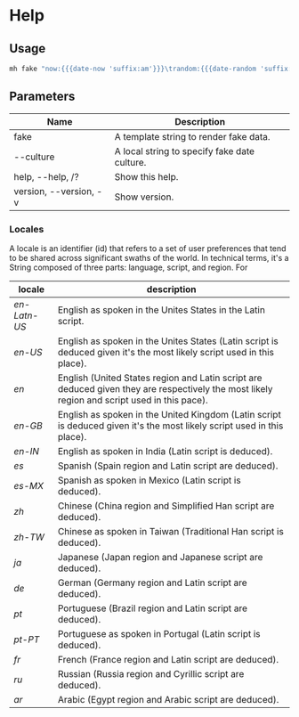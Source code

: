 # Help

## Usage

```sh
mh fake "now:{{{date-now 'suffix:am'}}}\trandom:{{{date-random 'suffix:format,min:20200901'}}}\trandom: {{{date-random}}}" --culture de
```

## Parameters
|Name|Description|
|----|-----------|
|fake <template-string>|A template string to render fake data.|
|--culture|A local string to specify fake date culture.|
|help, --help, /? |Show this help.|
|version, --version, -v|Show version.|


### Locales

A locale is an identifier (id) that refers to a set of user preferences that
tend to be shared across significant swaths of the world. In technical terms,
it's a String composed of three parts: language, script, and region. For

|locale|description|
|------|-----------|
|*en-Latn-US*|English as spoken in the Unites States in the Latin script.|
|*en-US*|English as spoken in the Unites States (Latin script is deduced given it's the most likely script used in this place).|
|*en*|English (United States region and Latin script are deduced given they are respectively the most likely region and script used in this pace).|
|*en-GB*|English as spoken in the United Kingdom (Latin script is deduced given it's the most likely script used in this place).|
|*en-IN*|English as spoken in India (Latin script is deduced).|
|*es*|Spanish (Spain region and Latin script are deduced).|
|*es-MX*|Spanish as spoken in Mexico (Latin script is deduced).|
|*zh*|Chinese (China region and Simplified Han script are deduced).|
|*zh-TW*|Chinese as spoken in Taiwan (Traditional Han script is deduced).|
|*ja*|Japanese (Japan region and Japanese script are deduced).|
|*de*|German (Germany region and Latin script are deduced).|
|*pt*|Portuguese (Brazil region and Latin script are deduced).|
|*pt-PT*|Portuguese as spoken in Portugal (Latin script is deduced).|
|*fr*|French (France region and Latin script are deduced).|
|*ru*|Russian (Russia region and Cyrillic script are deduced).|
|*ar*|Arabic (Egypt region and Arabic script are deduced).|
